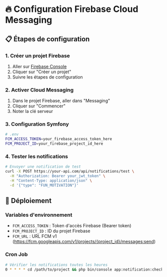 # 🔥 Configuration Firebase Cloud Messaging

## 📋 Étapes de configuration

### 1. Créer un projet Firebase
1. Aller sur [Firebase Console](https://console.firebase.google.com/)
2. Cliquer sur "Créer un projet"
3. Suivre les étapes de configuration

### 2. Activer Cloud Messaging
1. Dans le projet Firebase, aller dans "Messaging"
2. Cliquer sur "Commencer"
3. Noter la clé serveur

### 3. Configuration Symfony
```bash
# .env
FCM_ACCESS_TOKEN=your_firebase_access_token_here
FCM_PROJECT_ID=your_firebase_project_id_here
```

### 4. Tester les notifications
```bash
# Envoyer une notification de test
curl -X POST https://your-api.com/api/notifications/test \
  -H "Authorization: Bearer your_jwt_token" \
  -H "Content-Type: application/json" \
  -d '{"type": "FUN_MOTIVATION"}'
```

## 🚀 Déploiement

### Variables d'environnement
- `FCM_ACCESS_TOKEN` : Token d'accès Firebase (Bearer token)
- `FCM_PROJECT_ID` : ID du projet Firebase
- `FCM_URL` : URL FCM v1 (https://fcm.googleapis.com/v1/projects/{project_id}/messages:send)

### Cron Job
```bash
# Vérifier les notifications toutes les heures
0 * * * * cd /path/to/project && php bin/console app:notification:check
```

